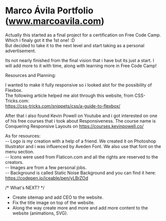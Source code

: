 ﻿# Marco Ávila Portfolio (www.marcoavila.com)
 
 Actually this started as a final project for a certification on Free Code Camp. Which i finaly got it the 1st one! :D </br>
 But decided to take it to the next level and start taking as a personal advertisement. </br>
 
Its not nearly finished from the final vision that i have but its just a start. I will add more to it with time, along with learning more in Free Code Camp! </br>

Resources and Planning: </br>
 
 I wanted to make it fully responsive so i looked alot for the possibility of Flexbox. </br>
The following article helped me alot through this website, from CSS-Tricks.com: </br>
https://css-tricks.com/snippets/css/a-guide-to-flexbox/ </br>

After that i also found Kevin Powell on Youtube and i got interested on one of his free courses that i took about Responsiveness.
The course name is Conquering Responsive Layouts on https://courses.kevinpowell.co/ </br>

As for resources: </br>
-- Logo is my creation with a help of a friend. We created it on Photoshop Illustrator and i was influenced by Aveden Font. We also use that font on the menu section. </br>
-- Icons were used from Flaticon.com and all the rights are reserved to the creators.</br>
-- Images are from a few personal jobs. </br>
-- Background is called Static Noise Background and you can find it here: https://codepen.io/iceable/pen/yLBrZOd </br>

/* What's NEXT? */ </br>
- Create sitemap and add CEO to the website. </br>
- Fix the title image on top of the website. </br>
- Along the way create more and more and add more content to the website (animations, SVG). </br>

